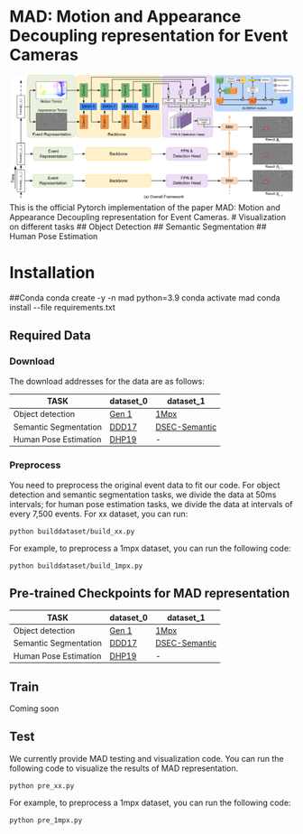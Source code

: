 # MAD: Motion and Appearance Decoupling representation for Event Cameras


<img src ='imgs/framework.png'  >
This is the official Pytorch implementation of the paper MAD: Motion and Appearance Decoupling representation for  Event Cameras.
# Visualization on different tasks
## Object Detection
## Semantic Segmentation
## Human Pose Estimation


# Installation
##Conda
    conda create -y -n mad python=3.9 
    conda activate mad
	conda install --file requirements.txt

## Required Data
### Download
The download addresses for the data are as follows:

| TASK                  | dataset_0 | dataset_1     |
|-----------------------|-----------|---------------|
| Object detection      |[ Gen 1](https://www.prophesee.ai/2020/01/24/prophesee-gen1-automotive-detection-dataset/)| [ 1Mpx ](https://www.prophesee.ai/2020/11/24/automotive-megapixel-event-based-dataset/)          |
| Semantic Segmentation | [ DDD17](https://docs.google.com/document/d/1HM0CSmjO8nOpUeTvmPjopcBcVCk7KXvLUuiZFS6TWSg/pub)      | [ DSEC-Semantic](https://dsec.ifi.uzh.ch/) |
| Human Pose Estimation | [ DHP19](https://dsec.ifi.uzh.ch/)     | -             |

### Preprocess
 You need to preprocess the original event data to fit our code. For object detection and semantic segmentation tasks, we divide the data at 50ms intervals; for human pose estimation tasks, we divide the data at intervals of every 7,500 events.
For xx dataset, you can run:
	
	python builddataset/build_xx.py
	
For example, to preprocess a 1mpx dataset, you can run the following code:

	python builddataset/build_1mpx.py

## Pre-trained Checkpoints for MAD representation
| TASK                  | dataset_0 | dataset_1     |
|-----------------------|-----------|---------------|
| Object detection      |[ Gen 1](https://www.prophesee.ai/2020/01/24/prophesee-gen1-automotive-detection-dataset/)| [ 1Mpx ](https://www.prophesee.ai/2020/11/24/automotive-megapixel-event-based-dataset/)          |
| Semantic Segmentation | [ DDD17](https://docs.google.com/document/d/1HM0CSmjO8nOpUeTvmPjopcBcVCk7KXvLUuiZFS6TWSg/pub)      | [ DSEC-Semantic](https://dsec.ifi.uzh.ch/) |
| Human Pose Estimation | [ DHP19](https://dsec.ifi.uzh.ch/)     | -             |

## Train
Coming soon

## Test
We currently provide MAD testing and visualization code. You can run the following code to visualize the results of MAD representation.

	python pre_xx.py

For example, to preprocess a 1mpx dataset, you can run the following code:

	python pre_1mpx.py
